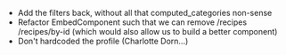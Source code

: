 -   Add the filters back, without all that computed_categories non-sense
-   Refactor EmbedComponent such that we can remove /recipes /recipes/by-id (which would also allow us to build a better component)
-   Don't hardcoded the profile (Charlotte Dorn...)
